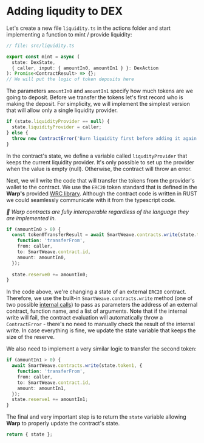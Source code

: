 # Adding liqudity to DEX

Let's create a new file `liquidity.ts` in the actions folder and start implementing a function to mint / provide liquidity:

```ts
// file: src/liquidity.ts

export const mint = async (
  state: DexState,
  { caller, input: { amountIn0, amountIn1 } }: DexAction
): Promise<ContractResult> => {};
// We will put the logic of token deposits here
```

The parameters `amountIn0` and `amountIn1` specify how much tokens are we going to deposit.
Before we transfer the tokens let's first record who is making the deposit.
For simplicity, we will implement the simplest version that will allow only a single liquidity provider.

```ts
if (state.liquidityProvider == null) {
  state.liquidityProvider = caller;
} else {
  throw new ContractError('Burn liquidity first before adding it again');
}
```

In the contract's state, we define a variable called `liqudityProvider` that keeps the current liquidity provider. It's only possible to set up the provider when the value is empty (null). Otherwise, the contract will throw an error.

Next, we will write the code that will transfer the tokens from the provider's wallet to the contract. We use the `ERC20` token standard that is defined in the **Warp's** provided [WRC library](https://github.com/warp-contracts/wrc). Although the contract code is written in RUST we could seamlessly communicate with it from the typescript code.

_📣 Warp contracts are fully interoperable regardless of the language they are implemented in._

```ts
if (amountIn0 > 0) {
  const token0TransferResult = await SmartWeave.contracts.write(state.token0, {
    function: 'transferFrom',
    from: caller,
    to: SmartWeave.contract.id,
    amount: amountIn0,
  });
  
  state.reserve0 += amountIn0;
}
```

In the code above, we're changing a state of an external `ERC20` contract. Therefore, we use the built-in `SmartWeave.contracts.write` method (one of two possible [internal calls](/docs/sdk/advanced/internal-calls)) to pass as parameters the address of an external contract, function name, and a list of arguments.
Note that if the internal write will fail, the contract evaluation will automatically throw a `ContractError` - there's no need to manually check
the result of the internal write. 
In case everything is fine, we update the state variable that keeps the size of the reserve.

We also need to implement a very similar logic to transfer the second token:

```ts
if (amountIn1 > 0) {
  await SmartWeave.contracts.write(state.token1, {
    function: 'transferFrom',
    from: caller,
    to: SmartWeave.contract.id,
    amount: amountIn1,
  });
  state.reserve1 += amountIn1;
}
```

The final and very important step is to return the `state` variable allowing **Warp** to properly update the contract's state.

```ts
return { state };
```
